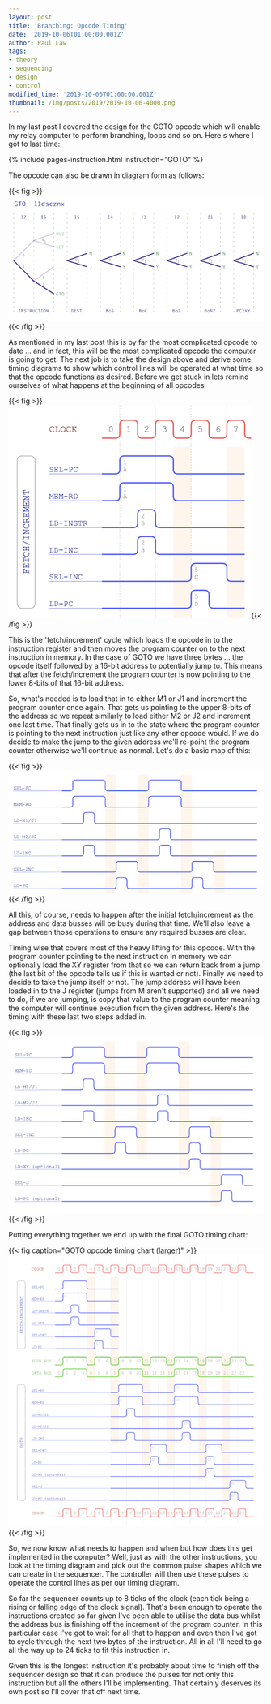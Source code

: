 ```yaml
---
layout: post
title: 'Branching: Opcode Timing'
date: '2019-10-06T01:00:00.001Z'
author: Paul Law
tags:
- theory
- sequencing
- design
- control
modified_time: '2019-10-06T01:00:00.001Z'
thumbnail: /img/posts/2019/2019-10-06-4000.png
---
```


In my last post I covered the design for the GOTO opcode which will enable my relay computer to perform branching, loops and so on. Here's where I got to last time:

{% include pages-instruction.html instruction="GOTO" %}

The opcode can also be drawn in diagram form as follows:

{{< fig >}}![GOTO opcode map](/img/posts/2019/2019-10-06-0000.png){{< /fig >}}

As mentioned in my last post this is by far the most complicated opcode to date ... and in fact, this will be the most
complicated opcode the computer is going to get. The next job is to take the design above and derive some timing diagrams to
show which control lines will be operated at what time so that the opcode functions as desired. Before we get stuck in lets
remind ourselves of what happens at the beginning of all opcodes:

{{< fig >}}![fetch increment timing](/img/posts/2019/2019-10-06-0001.png){{< /fig >}}

This is the 'fetch/increment' cycle which loads the opcode in to the instruction register and then moves the program counter
on to the next instruction in memory. In the case of GOTO we have three bytes ... the opcode itself followed by a 16-bit
address to potentially jump to. This means that after the fetch/increment the program counter is now pointing to the lower
8-bits of that 16-bit address.

So, what's needed is to load that in to either M1 or J1 and increment the program counter once
again. That gets us pointing to the upper 8-bits of the address so we repeat similarly to load either M2 or J2 and increment
one last time. That finally gets us in to the state where the program counter is pointing to the next instruction just like
any other opcode would. If we do decide to make the jump to the given address we'll re-point the program counter otherwise
we'll continue as normal. Let's do a basic map of this:

{{< fig >}}![loading M or J register](/img/posts/2019/2019-10-06-0002.png){{< /fig >}}

All this, of course, needs to happen after the initial fetch/increment as the address and data busses will be busy during that
time. We'll also leave a gap between those operations to ensure any required busses are clear.

Timing wise that covers most of the heavy lifting for this opcode. With the program counter pointing to the next instruction in memory we can optionally load the XY register from that so we can return back from a jump (the last bit of the opcode
tells us if this is wanted or not). Finally we need to decide to take the jump itself or not. The jump address
will have been loaded in to the J register (jumps from M aren't supported) and all we need to do, if we are jumping, is copy
that value to the program counter meaning the computer will continue execution from the given address. Here's the timing with
these last two steps added in.

{{< fig >}}![loading, return address and jump](/img/posts/2019/2019-10-06-0003.png){{< /fig >}}

Putting everything together we end up with the final GOTO timing chart:

{{< fig caption="GOTO opcode timing chart ([larger](/img/posts/2019/2019-10-06-1004.png))" >}}![GOTO opcode timing chart](/img/posts/2019/2019-10-06-0004.png){{< /fig >}}

So, we now know what needs to happen and when but how does this get implemented in the computer? Well, just as with the other
instructions, you look at the timing diagram and pick out the common pulse shapes which we can create in the sequencer. The
controller will then use these pulses to operate the control lines as per our timing diagram.

So far the sequencer counts up to 8 ticks of the clock (each tick being a rising or falling edge of the clock signal). That's
been enough to operate the instructions created so far given I've been able to utilise the data bus whilst the address bus is
finishing off the increment of the program counter. In this particular case I've got to wait for all that to happen and even
then I've got to cycle through the next two bytes of the instruction. All in all I'll need to go all the way up to 24 ticks
to fit this instruction in.

Given this is the longest instruction it's probably about time to finish off the sequencer design so that it can produce the
pulses for not only this instruction but all the others I'll be implementing. That certainly deserves its own post so I'll
cover that off next time.
